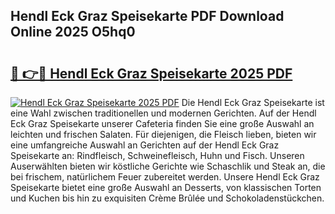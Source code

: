 ## Hendl Eck Graz Speisekarte PDF Download Online 2025 O5hq0

# <h2><a href="http://gc8n85.nevu.top/?p=Hendl+Eck+Graz+Speisekarte">🔗 👉🔴 Hendl Eck Graz Speisekarte 2025 PDF</a></h2>

[![Hendl Eck Graz Speisekarte 2025 PDF](https://i.imgur.com/dBaPXMq.png)](http://gc8n85.nevu.top/?p=Hendl+Eck+Graz+Speisekarte)
Die Hendl Eck Graz Speisekarte ist eine Wahl zwischen traditionellen und modernen Gerichten. Auf der Hendl Eck Graz Speisekarte unserer Cafeteria finden Sie eine große Auswahl an leichten und frischen Salaten. Für diejenigen, die Fleisch lieben, bieten wir eine umfangreiche Auswahl an Gerichten auf der Hendl Eck Graz Speisekarte an: Rindfleisch, Schweinefleisch, Huhn und Fisch. Unseren Auserwählten bieten wir köstliche Gerichte wie Schaschlik und Steak an, die bei frischem, natürlichem Feuer zubereitet werden. Unsere Hendl Eck Graz Speisekarte bietet eine große Auswahl an Desserts, von klassischen Torten und Kuchen bis hin zu exquisiten Crème Brûlée und Schokoladenstückchen.
